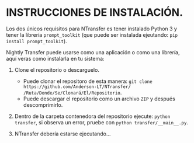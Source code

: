 # INSTRUCCIONES DE INSTALACIÓN.

Los dos únicos requisitos para NTransfer es tener instalado Python 3 y 
tener la librería `prompt_toolkit` (que puede ser instalada ejeutando: 
`pip install prompt_toolkit`).

Nightly Transfer puede usarse como una aplicación o como una librería,
aquí veras como instalarla en tu sistema:

 1. Clone el repositorio o descarguelo.
    - Puede clonar el repositoro de esta manera: 
      `git clone https://github.com/Anderson-LT/NTransfer/ /Ruta/Donde/Se/Clonará/El/Repositorio`.
    - Puede descargar el repositorio como un archivo `ZIP` y después 
      descomprimirlo.
 2. Dentro de la carpeta contenedora del repositorio ejecute:
    `python transfer`, si observa un error, pruebe con 
    `python transfer/__main__.py`.

 3. NTransfer debería estarse ejecutando...
 